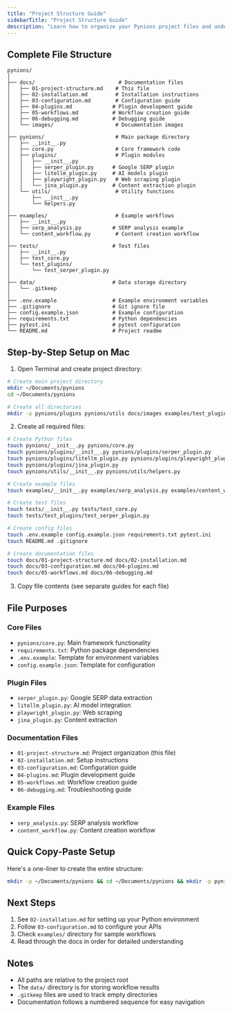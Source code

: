 ```yaml
---
title: "Project Structure Guide"
sidebarTitle: "Project Structure Guide"
description: "Learn how to organize your Pynions project files and understand the recommended project structure for building local marketing automation workflows."
---
```


## Complete File Structure
```
pynions/
│
├── docs/                           # Documentation files
│   ├── 01-project-structure.md    # This file
│   ├── 02-installation.md         # Installation instructions
│   ├── 03-configuration.md        # Configuration guide
│   ├── 04-plugins.md             # Plugin development guide
│   ├── 05-workflows.md           # Workflow creation guide
│   ├── 06-debugging.md           # Debugging guide
│   └── images/                    # Documentation images
│
├── pynions/                       # Main package directory
│   ├── __init__.py
│   ├── core.py                    # Core framework code
│   ├── plugins/                   # Plugin modules
│   │   ├── __init__.py
│   │   ├── serper_plugin.py      # Google SERP plugin
│   │   ├── litellm_plugin.py     # AI models plugin
│   │   ├── playwright_plugin.py   # Web scraping plugin
│   │   └── jina_plugin.py        # Content extraction plugin
│   └── utils/                     # Utility functions
│       ├── __init__.py
│       └── helpers.py
│
├── examples/                      # Example workflows
│   ├── __init__.py
│   ├── serp_analysis.py          # SERP analysis example
│   └── content_workflow.py        # Content creation workflow
│
├── tests/                        # Test files
│   ├── __init__.py
│   ├── test_core.py
│   └── test_plugins/
│       └── test_serper_plugin.py
│
├── data/                         # Data storage directory
│   └── .gitkeep
│
├── .env.example                  # Example environment variables
├── .gitignore                    # Git ignore file
├── config.example.json           # Example configuration
├── requirements.txt              # Python dependencies
├── pytest.ini                    # pytest configuration
└── README.md                     # Project readme
```

## Step-by-Step Setup on Mac

1. Open Terminal and create project directory:
```bash
# Create main project directory
mkdir ~/Documents/pynions
cd ~/Documents/pynions

# Create all directories
mkdir -p pynions/plugins pynions/utils docs/images examples/test_plugins tests/test_plugins data
```

2. Create all required files:
```bash
# Create Python files
touch pynions/__init__.py pynions/core.py
touch pynions/plugins/__init__.py pynions/plugins/serper_plugin.py
touch pynions/plugins/litellm_plugin.py pynions/plugins/playwright_plugin.py
touch pynions/plugins/jina_plugin.py
touch pynions/utils/__init__.py pynions/utils/helpers.py

# Create example files
touch examples/__init__.py examples/serp_analysis.py examples/content_workflow.py

# Create test files
touch tests/__init__.py tests/test_core.py
touch tests/test_plugins/test_serper_plugin.py

# Create config files
touch .env.example config.example.json requirements.txt pytest.ini
touch README.md .gitignore

# Create documentation files
touch docs/01-project-structure.md docs/02-installation.md
touch docs/03-configuration.md docs/04-plugins.md
touch docs/05-workflows.md docs/06-debugging.md
```

3. Copy file contents (see separate guides for each file)

## File Purposes

### Core Files
- `pynions/core.py`: Main framework functionality
- `requirements.txt`: Python package dependencies
- `.env.example`: Template for environment variables
- `config.example.json`: Template for configuration

### Plugin Files
- `serper_plugin.py`: Google SERP data extraction
- `litellm_plugin.py`: AI model integration
- `playwright_plugin.py`: Web scraping
- `jina_plugin.py`: Content extraction

### Documentation Files
- `01-project-structure.md`: Project organization (this file)
- `02-installation.md`: Setup instructions
- `03-configuration.md`: Configuration guide
- `04-plugins.md`: Plugin development guide
- `05-workflows.md`: Workflow creation guide
- `06-debugging.md`: Troubleshooting guide

### Example Files
- `serp_analysis.py`: SERP analysis workflow
- `content_workflow.py`: Content creation workflow

## Quick Copy-Paste Setup

Here's a one-liner to create the entire structure:
```bash
mkdir -p ~/Documents/pynions && cd ~/Documents/pynions && mkdir -p pynions/plugins pynions/utils docs/images examples tests/test_plugins data && touch pynions/__init__.py pynions/core.py pynions/plugins/__init__.py pynions/plugins/{serper,litellm,playwright,jina}_plugin.py pynions/utils/__init__.py pynions/utils/helpers.py examples/__init__.py examples/{serp_analysis,content_workflow}.py tests/__init__.py tests/test_core.py tests/test_plugins/test_serper_plugin.py .env.example config.example.json requirements.txt pytest.ini README.md .gitignore docs/{01-project-structure,02-installation,03-configuration,04-plugins,05-workflows,06-debugging}.md
```

## Next Steps

1. See `02-installation.md` for setting up your Python environment
2. Follow `03-configuration.md` to configure your APIs
3. Check `examples/` directory for sample workflows
4. Read through the docs in order for detailed understanding

## Notes

- All paths are relative to the project root
- The `data/` directory is for storing workflow results
- `.gitkeep` files are used to track empty directories
- Documentation follows a numbered sequence for easy navigation